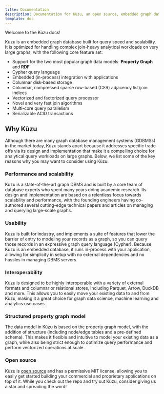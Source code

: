 ```yaml
---
title: Documentation
description: Documentation for Kùzu, an open source, embedded graph database that supports
template: doc
---
```


Welcome to the Kùzu docs!

<!-- Insert 3-min intro to Kùzu YT video embed here when it's ready -->

Kùzu is an embedded graph database built for query speed and scalability. It is optimized for
handling complex join-heavy analytical workloads on very large graphs, with the following core
feature set:

- Support for the two most popular graph data models: **Property Graph** and **RDF**
- Cypher query language
- Embedded (in-process) integration with applications
- Columnar disk-based storage
- Columnar, compressed sparse row-based (CSR) adjacency list/join indices
- Vectorized and factorized query processor
- Novel and very fast join algorithms
- Multi-core query parallelism
- Serializable ACID transactions

## Why Kùzu

Although there are many graph database management systems (GDBMSs) in the market today,
Kùzu stands apart because it addresses specific trade-offs via its design and implementation that
make it a compelling choice for analytical query workloads on large graphs.
Below, we list some of the key reasons why you may want to consider using Kùzu.

### Performance and scalability

Kùzu is a state-of-the-art graph DBMS and is built by a core team of database experts who spent many years
doing academic research. Its design and implementation are based on a relentless focus towards
scalability and performance, with the founding engineers having co-authored several cutting-edge
technical papers and articles on managing and querying large-scale graphs.

### Usability

Kuzu is built for industry, and implements a suite of features that lower the barrier of entry
to modeling your records as a graph, so you can query those records in an expressive graph query
language (Cypher). Because Kùzu is an embedded database, it runs in-process with your application,
allowing for simplicity in setup with no external dependencies and no hassles in managing DBMS servers.

### Interoperability

Kùzu is designed to be highly interoperable with a variety of external formats and columnar or relational stores,
including Parquet, Arrow, DuckDB and more. This allows you to easily move your existing data to and from Kùzu,
making it a great choice for graph data science, machine learning and analytics use cases.

### Structured property graph model

The data model in Kùzu is based on the property graph model, with the addition of structure (including
node/edge tables and a pre-defined schema). This makes it flexible and intuitive to model your existing
data as a graph, while also being strict enough to optimize query performance and perform vectorized
operations at scale.

### Open source

Kùzu is [open source](https://github.com/kuzudb/kuzu) and has a permissive MIT license,
allowing you to easily get started building your commercial and proprietary applications on top of it.
While you check out the repo and try out Kùzu, consider giving us a star and spreading the word!
